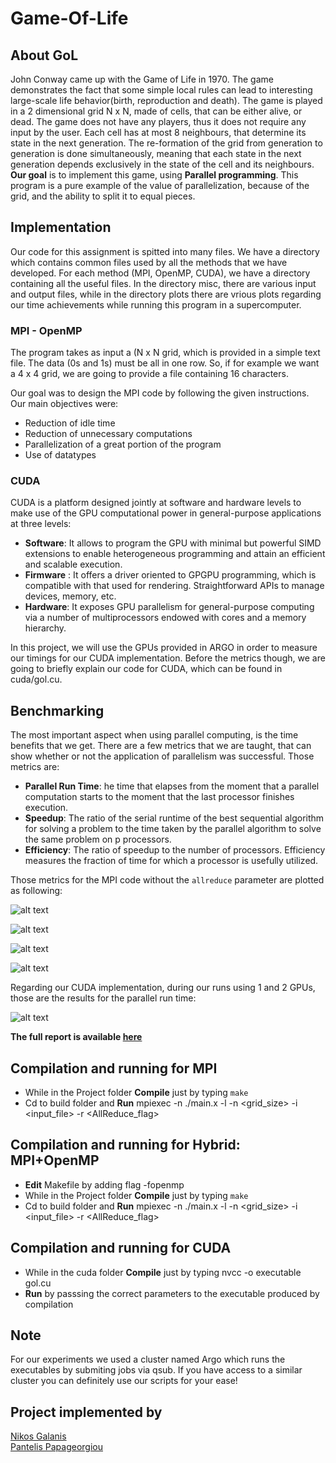 # Game-Of-Life

## About GoL

John Conway came up with the Game of Life in 1970. The game demonstrates the fact that some simple local rules can lead to interesting large-scale life behavior(birth, reproduction and death). The game is played in a 2 dimensional grid N x N, made of cells, that can be either alive, or dead. The game does not have any players, thus it does not require any input by the user. Each cell has at  most 8 neighbours, that determine its state in the next generation. The re-formation of the grid from generation to generation is done simultaneously, meaning that each state in the next generation depends exclusively in the state of the cell and its neighbours. __Our goal__ is to implement this game, using __Parallel programming__. This program is a pure example of the value of parallelization, because of the grid, and the ability to split it to equal pieces.

## Implementation

Our code for this assignment is spitted into many files. We have a directory which contains common files used by all the methods that we have developed. For each method (MPI, OpenMP, CUDA), we have a directory containing all the useful files. In the directory misc, there are various input and output files, while in the directory plots there are vrious plots regarding our time achievements while running this program in a supercomputer.

### MPI - OpenMP

The program takes as input a  (N x N grid, which is provided in a simple text file. The data (0s and 1s) must be all in one row. So, if for example we want a  4 x 4 grid, we are going to provide a file containing 16 characters.

Our goal was to design the MPI code by following the given instructions. Our main objectives were:
   - Reduction of idle time
   - Reduction of unnecessary computations
   - Parallelization of a great portion of the program
   - Use of datatypes

### CUDA

CUDA is a platform designed jointly at software and hardware levels to make use of the GPU computational power in general-purpose applications at three levels:

  - __Software__: It allows to program the GPU with minimal but powerful SIMD extensions to enable heterogeneous programming and attain an efficient and scalable execution.
  - __Firmware__ : It offers a driver oriented to GPGPU programming, which is compatible with that used for rendering. Straightforward APIs to manage devices, memory, etc.
  - __Hardware__: It exposes GPU parallelism for general-purpose computing via a number of multiprocessors endowed with cores and a memory hierarchy.

 In this project, we will use the GPUs provided in ARGO in order to measure our timings for our CUDA implementation. Before the metrics though, we are going to briefly explain our code for CUDA, which can be found in cuda/gol.cu.

 ## Benchmarking

 The most important aspect when using parallel computing, is the time benefits that we get. There are a few metrics that we are taught, that can show whether or not the application of parallelism was successful. Those metrics are:

- __Parallel Run Time__: he time that elapses from the moment that a parallel computation starts to the moment that the last processor finishes execution.
- __Speedup__: The ratio of the serial runtime of the best sequential algorithm for solving a problem to the time taken by the parallel algorithm to solve the same problem on p processors.
- __Efficiency__: The ratio of speedup to the number of processors. Efficiency measures the fraction of time for which a processor is usefully utilized.

Those metrics for the MPI code without the `allreduce` parameter are plotted as following:


![alt text](plots/MPI%20W_O%20All_Reduce%20Parallel%20TIme%20-%20Small%20Grids.png)


![alt text](plots/MPI%20W_O%20All_Reduce%20Parallel%20TIme%20-%20Big%20Grids.png)

![alt text](plots/MPI%20W_O%20All_Reduce%20Efficiency.png)

![alt text](plots/MPI%20W_O%20All_Reduce%20Speedup.png)

Regarding our CUDA implementation, during our runs using 1 and 2 GPUs, those are the results for the parallel run time:

![alt text](plots/CUDA%20Parallel%20Time.png)

__The full report is available [here](misc/Parallel_Systems_Project.pdf)__


## Compilation and running for MPI 

- While in the Project folder __Compile__ just by typing `make`
- Cd to build folder and __Run__ mpiexec -n <processes> ./main.x -l <loops> -n <grid_size> -i <input_file> -r <AllReduce_flag>
   
## Compilation and running for Hybrid: MPI+OpenMP 

- __Edit__ Makefile by adding flag -fopenmp 
- While in the Project folder __Compile__ just by typing `make`
- Cd to build folder and __Run__ mpiexec -n <processes> ./main.x -l <loops> -n <grid_size> -i <input_file> -r <AllReduce_flag>

## Compilation and running for CUDA

- While in the cuda folder __Compile__ just by typing nvcc -o executable gol.cu
- __Run__ by passsing the correct parameters to the executable produced by compilation

## Note
For our experiments we used a cluster named Argo which runs the executables by submiting jobs via qsub. If you have access to a similar cluster you can definitely use our scripts for your ease!

## Project implemented by

[Nikos Galanis](https://github.com/nikosgalanis) \
[Pantelis Papageorgiou](https://github.com/PanPapag/)
